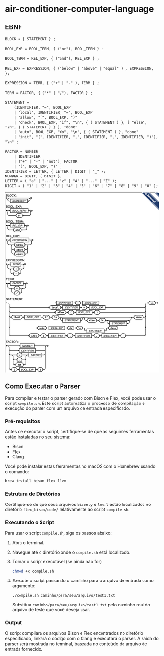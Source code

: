 # air-conditioner-computer-language

## EBNF

```
BLOCK = { STATEMENT } ;

BOOL_EXP = BOOL_TERM, { ("or"), BOOL_TERM } ;

BOOL_TERM = REL_EXP, { ("and"), REL_EXP } ;

REL_EXP = EXPRESSION, { ("below" | "above" | "equal" ) , EXPRESSION,  };

EXPRESSION = TERM, { ("+" | "-" ), TERM } ;

TERM = FACTOR, { ("*" | "/"), FACTOR } ;

STATEMENT = 
    (IDENTIFIER, "=", BOOL_EXP
    | "local", IDENTIFIER, "=", BOOL_EXP
    | "allow", "(", BOOL_EXP, ")"
    | "check", BOOL_EXP, "if", "\n", { ( STATEMENT ) }, [ "else", "\n", { ( STATEMENT ) } ], "done"
    | "auto", BOOL_EXP, "do", "\n", { ( STATEMENT ) }, "done"
    | "init", "(", IDENTIFIER, ",", IDENTIFIER, ",", IDENTIFIER, ")"), "\n" ;

FACTOR = NUMBER  
    | IDENTIFIER,
    | ("+" | "-" | "not"), FACTOR 
    | "(", BOOL_EXP, ")" ;
IDENTIFIER = LETTER, { LETTER | DIGIT | "_" };
NUMBER = DIGIT, { DIGIT };
LETTER = ( "a" | "..." | "z" | "A" | "..." | "Z" );
DIGIT = ( "1" | "2" | "3" | "4" | "5" | "6" | "7" | "8" | "9" | "0" );

```

![Diagrama Sintático](./imgs/diagrama-sintatico.png)

## Como Executar o Parser

Para compilar e testar o parser gerado com Bison e Flex, você pode usar o script `compile.sh`. Este script automatiza o processo de compilação e execução do parser com um arquivo de entrada especificado.

### Pré-requisitos

Antes de executar o script, certifique-se de que as seguintes ferramentas estão instaladas no seu sistema:
- Bison
- Flex
- Clang

Você pode instalar estas ferramentas no macOS com o Homebrew usando o comando:

```bash
brew install bison flex llvm
```

### Estrutura de Diretórios

Certifique-se de que seus arquivos `bison.y` e `lex.l` estão localizados no diretório `flex_bison/code/` relativamente ao script `compile.sh`.

### Executando o Script

Para usar o script `compile.sh`, siga os passos abaixo:

1. Abra o terminal.
2. Navegue até o diretório onde o `compile.sh` está localizado.
3. Tornar o script executável (se ainda não for):

    ```bash
    chmod +x compile.sh
    ```

4. Execute o script passando o caminho para o arquivo de entrada como argumento:

    ```bash
    ./compile.sh caminho/para/seu/arquivo/test1.txt
    ```

    Substitua `caminho/para/seu/arquivo/test1.txt` pelo caminho real do arquivo de teste que você deseja usar.

### Output

O script compilará os arquivos Bison e Flex encontrados no diretório especificado, linkará o código com o Clang e executará o parser. A saída do parser será mostrada no terminal, baseada no conteúdo do arquivo de entrada fornecido.
